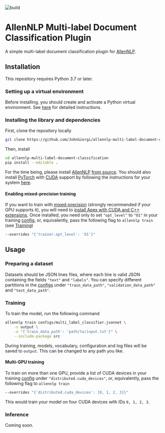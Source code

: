 ![build](https://github.com/JohnGiorgi/allennlp-multi-label-document-classification/workflows/build/badge.svg?branch=master)

# AllenNLP Multi-label Document Classification Plugin

A simple multi-label document classification plugin for [AllenNLP](https://allennlp.org/).

## Installation

This repository requires Python 3.7 or later.

### Setting up a virtual environment

Before installing, you should create and activate a Python virtual environment. See [here](https://github.com/allenai/allennlp#installing-via-pip) for detailed instructions.

### Installing the library and dependencies

First, clone the repository locally

```bash
git clone https://github.com/JohnGiorgi/allennlp-multi-label-document-classification.git
```

Then, install

```bash
cd allennlp-multi-label-document-classification
pip install --editable .
```

For the time being, please install [AllenNLP](https://github.com/allenai/allennlp) [from source](https://github.com/allenai/allennlp#installing-from-source). You should also install [PyTorch](https://pytorch.org/) with [CUDA](https://developer.nvidia.com/cuda-zone) support by following the instructions for your system [here](https://pytorch.org/get-started/locally/).

#### Enabling mixed-precision training

If you want to train with [mixed-precision](https://devblogs.nvidia.com/mixed-precision-training-deep-neural-networks/) (strongly recommended if your GPU supports it), you will need to [install Apex with CUDA and C++ extensions](https://github.com/NVIDIA/apex#quick-start). Once installed, you need only to set `"opt_level"` to `"O1"` in your training [config](configs), or, equivalently, pass the following flag to `allennlp train` (see [Training](#training))

```bash
--overrides "{'trainer.opt_level': 'O1'}"
```

## Usage

### Preparing a dataset

Datasets should be JSON lines files, where each line is valid JSON containing the fields `"text"` and `"labels"`. You can specify different partitions in the [configs](configs) under `"train_data_path"`, `"validation_data_path"` and `"test_data_path"`.

### Training

To train the model, run the following command

```bash
allennlp train configs/multi_label_classifier.jsonnet \
    -s output \
    -o "{'train_data_path': 'path/to/input.txt'}" \
    --include-package src
```

During training, models, vocabulary, configuration and log files will be saved to `output`. This can be changed to any path you like.

#### Multi-GPU training

To train on more than one GPU, provide a list of CUDA devices in your training [config](configs) under `"distributed.cuda_devices"`, or, equivalently, pass the following flag to `allennlp train`

```bash
--overrides "{'distributed.cuda_devices': [0, 1, 2, 3]}"
```

This would train your model on four CUDA devices with IDs `0, 1, 2, 3`.

### Inference

Coming soon.